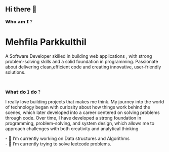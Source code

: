## Hi there 👋
<p>𝗪𝗵𝗼 𝗮𝗺 𝗜 ?</p>
<h1>Mehfila Parkkulthil</h1>
<p>A Software Developer skilled in building web applications , with strong problem-solving skills and a solid foundation in programming. Passionate about delivering clean,efficient code and creating innovative, user-friendly solutions.</p>
<br>
<p>𝗪𝗵𝗮𝘁 𝗱𝗼 𝗜 𝗱𝗼 ?</p>
<p>I really love building projects that makes me think. My journey into the world of technology began with curiosity about how things work behind the scenes, which later developed into a career centered on solving problems through code. Over time, I have developed a strong foundation in programming, problem-solving, and system design, which allows me to approach challenges with both creativity and analytical thinking</p>
<p>
- 🔭 I’m currently working on Data structures and Algorithms <br>
- 🌱 I’m currently trying to solve leetcode problems.</p>


